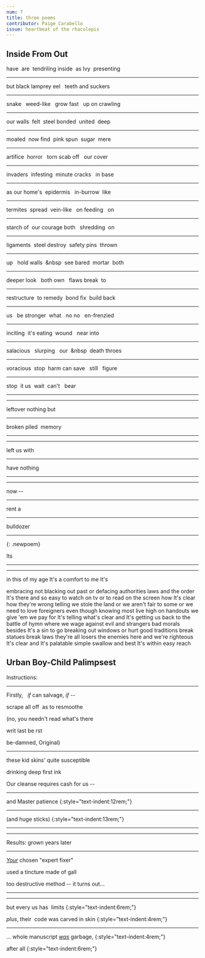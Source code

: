 ```yaml
---
num: 7
title: three poems
contributor: Paige Carabello
issue: heartbeat of the rhacolepis
---
```


<style>
strong {
    font-weight: normal;
    text-decoration: underline;
}
</style>

## Inside From Out

have&nbsp;&nbsp;are&nbsp;&nbsp;tendriling inside&nbsp;&nbsp;as Ivy&nbsp;&nbsp;presenting

---

but black lamprey eel&nbsp;&nbsp;&nbsp;teeth and suckers

---

snake&nbsp;&nbsp;&nbsp;weed-like&nbsp;&nbsp;&nbsp;grow fast&nbsp;&nbsp;&nbsp;up on crawling

---

our walls&nbsp;&nbsp;felt&nbsp;&nbsp;steel bonded&nbsp;&nbsp;united&nbsp;&nbsp;deep

---

moated&nbsp;&nbsp;now find&nbsp;&nbsp;pink spun&nbsp;&nbsp;sugar&nbsp;&nbsp;mere

---

artifice&nbsp;&nbsp;horror&nbsp;&nbsp;&nbsp;torn scab off&nbsp;&nbsp;&nbsp;our cover

---

invaders&nbsp;&nbsp;infesting&nbsp;&nbsp;minute
cracks&nbsp;&nbsp;&nbsp;in base

---

as our
home's&nbsp;&nbsp;epidermis&nbsp;&nbsp;&nbsp;in-burrow&nbsp;&nbsp;like

---

termites&nbsp;&nbsp;spread&nbsp;&nbsp;vein-like&nbsp;&nbsp;&nbsp;on feeding&nbsp;&nbsp;&nbsp;on

---


starch of&nbsp;&nbsp;our courage both&nbsp;&nbsp;&nbsp;shredding&nbsp;&nbsp;on

---

ligaments&nbsp;&nbsp;steel destroy&nbsp;&nbsp;safety
pins&nbsp;&nbsp;thrown

---

up&nbsp;&nbsp;&nbsp;hold walls&nbsp;&nbsp;&nbsp&nbsp;&nbsp;see bared&nbsp;&nbsp;mortar&nbsp;&nbsp;both

---


deeper look&nbsp;&nbsp;&nbsp;both own&nbsp;&nbsp;&nbsp;flaws break&nbsp;&nbsp;to

---


restructure&nbsp;&nbsp;to remedy&nbsp;&nbsp;bond fix&nbsp;&nbsp;build back

---

us&nbsp;&nbsp;&nbsp;be stronger&nbsp;&nbsp;what&nbsp;&nbsp;&nbsp;no no&nbsp;&nbsp;&nbsp;en-frenzied

---


inciting&nbsp;&nbsp;it's
eating&nbsp;&nbsp;wound&nbsp;&nbsp;&nbsp;near into

---

salacious&nbsp;&nbsp;&nbsp;slurping&nbsp;&nbsp;&nbsp;our&nbsp;&nbsp;&nbsp&nbsp;&nbsp;death throes

---


voracious&nbsp;&nbsp;stop&nbsp;&nbsp;harm can
save&nbsp;&nbsp;&nbsp;still&nbsp;&nbsp;&nbsp;figure

---

stop&nbsp;&nbsp;it
us&nbsp;&nbsp;wait&nbsp;&nbsp;can't&nbsp;&nbsp;&nbsp;bear

---

---

leftover nothing but

---


broken piled&nbsp;&nbsp;memory

---


---


left us with

---

have nothing

---



---

now -- 

---

rent a

---

bulldozer

---
{: .newpoem}

Its

---

---



in this of my age It's a comfort to me It's

embracing not blacking out past or defacing authorities laws and
the order It's there and so easy to watch on tv or to read on the
screen how It's clear how they're wrong telling we stole the land
or we aren't fair to some or we need to love foreigners even
though knowing most live high on handouts we give 'em we pay for
It's telling what's clear and It's getting us back to the battle
of hymn where we wage against evil and strangers bad morals
besides It's a sin to go breaking out windows or hurt good
traditions break statues break laws they're all losers the
enemies here and we're righteous It's clear and It's palatable
simple swallow and best It's within easy reach

## Urban Boy-Child Palimpsest

Instructions:

---

Firstly,&nbsp;&nbsp;&nbsp;*if* can salvage, *if* -- 

scrape all off&nbsp;&nbsp;as to resmoothe

(no, you needn't read what's there

writ last be rst

be-damned, Original)


---


these kid skins' quite susceptible

drinking deep first ink

Our cleanse requires cash for us -- 

---


and Master patience
{:style="text-indent:12rem;"}

---

(and huge sticks)
{:style="text-indent:13rem;"}

---



---

Results: grown years later

---

***Your*** chosen "expert fixer"

used a tincture made of gall

too destructive method -- it turns out...

---



---

but every us has&nbsp;&nbsp;limits
{:style="text-indent:6rem;"}

*plus*, their&nbsp;&nbsp;code was carved in skin
{:style="text-indent:4rem;"}

---



... whole manuscript ***was*** garbage,
{:style="text-indent:4rem;"}

after all
{:style="text-indent:6rem;"}


